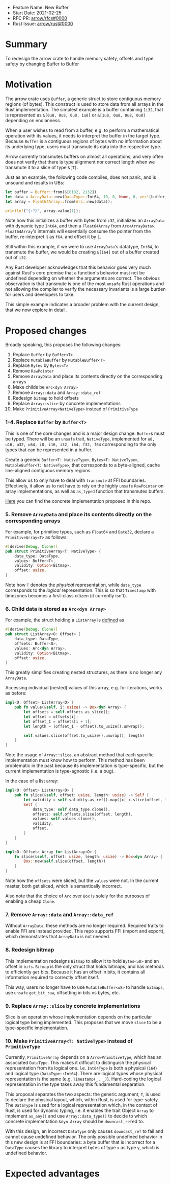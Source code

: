 - Feature Name: New Buffer
- Start Date: 2021-02-25
- RFC PR: [arrow/rfcs#0000](https://github.com/apache/arrow/pull/0000)
- Rust Issue: [arrow/rust#0000](https://github.com/apache/arrow/issues/0000)

# Summary
[summary]: #summary

To redesign the arrow crate to handle memory safety, offsets and type safety by
changing Buffer to Buffer<T>

# Motivation
[motivation]: #motivation

The arrow crate uses `Buffer`, a generic struct to store contiguous memory regions (of bytes). This construct is used to store data from all arrays in the Rust implementation. The simplest example is a buffer containing `1i32`, that is represented as `&[0u8, 0u8, 0u8, 1u8]` or `&[1u8, 0u8, 0u8, 0u8]` depending on endianness.

When a user wishes to read from a buffer, e.g. to perform a mathematical operation with its values, it needs to interpret the buffer in the target type. Because `Buffer` is a contiguous regions of bytes with no information about its underlying type, users must transmute its data into the respective type.

Arrow currently transmutes buffers on almost all operations, and very often does not verify that there is type alignment nor correct length when we transmute it to a slice of type `&[T]`.

Just as an example, the following code compiles, does not panic, and is unsound and results in UBs:

```rust
let buffer = Buffer::from(&[0i32, 2i32])
let data = ArrayData::new(DataType::Int64, 10, 0, None, 0, vec![buffer], vec![]);
let array = Float64Array::from(Arc::new(data));

println!("{:?}", array.value(1));
```

Note how this initializes a buffer with bytes from `i32`, initializes an `ArrayData` with dynamic type
`Int64`, and then a `Float64Array` from `Arc<ArrayData>`. `Float64Array`'s internals will essentially consume the pointer from the buffer, re-interpret it as `f64`, and offset it by `1`.

Still within this example, if we were to use `ArrayData`'s datatype, `Int64`, to transmute the buffer, we would be creating `&[i64]` out of a buffer created out of `i32`.

Any Rust developer acknowledges that this behavior goes very much against Rust's core premise that a function's behavior must not be undefined depending on whether the arguments are correct. The obvious observation is that transmute is one of the most `unsafe` Rust operations and not allowing the compiler to verify the necessary invariants is a large burden for users and developers to take.

This simple example indicates a broader problem with the current design, that we now explore in detail.

# Proposed changes
[proposed-changes]: #proposed-changes

Broadly speaking, this proposes the following changes:

1. Replace `Buffer` by `Buffer<T>`
2. Replace `MutableBuffer` by `MutableBuffer<T>`
3. Replace `Bytes` by `Bytes<T>`
4. Remove `RawPointer`
5. Remove `ArrayData` and place its contents directly on the corresponding arrays
6. Make childs be `Arc<dyn Array>`
7. Remove `Array::data` and `Array::data_ref`
8. Redesign `bitmap` to hold offsets
9. Replace `Array::slice` by concrete implementations
10. Make `PrimitiveArray<NativeType>` instead of `PrimitiveType`

### 1-4. Replace `Buffer` by `Buffer<T>`

This is one of the core changes and is a major design change: `Buffer`s must be typed. There will be
an `unsafe` trait, `NativeType`, implemented for `u8, u16, u32, u64, i8, i16, i32, i64, f32, f64` corresponding to the only types that can be represented in a buffer.

Create a generic `Buffer<T: NativeType>`, `Bytes<T: NativeType>`, `MutableBuffer<T: NativeType>`, that corresponds to a byte-aligned, cache line-aligned contiguous memory regions.

This allow us to only have to deal with `transmute` at FFI boundaries. Effectively, it allow us to not
have to rely on the highly `unsafe` `RawPointer` on array implementations, as well as `as_typed` function that transmutes buffers.

[Here](src/buffer/immutable.rs) you can find the concrete implementation proposed in this repo.

### 5. Remove `ArrayData` and place its contents directly on the corresponding arrays

For example, for primitive types, such as `Float64` and `Date32`, declare a `PrimitiveArray<T>` as follows:

```rust
#[derive(Debug, Clone)]
pub struct PrimitiveArray<T: NativeType> {
    data_type: DataType,
    values: Buffer<T>,
    validity: Option<Bitmap>,
    offset: usize,
}
```

Note how `T` denotes the _physical_ representation, while `data_type` corresponds to the _logical_ representation. This is so that `Timestamp` with timezones becomes a first-class citizen (it currently isn't).

### 6. Child data is stored as `Arc<dyn Array>`

For example, the struct holding a `ListArray` is [defined](src/array/list.rs) as

```rust
#[derive(Debug, Clone)]
pub struct ListArray<O: Offset> {
    data_type: DataType,
    offsets: Buffer<O>,
    values: Arc<dyn Array>,
    validity: Option<Bitmap>,
    offset: usize,
}
```

This greatly simplifies creating nested structures, as there is no longer any `ArrayData`.

Accessing individual (nested) values of this array, e.g. for iterations, works as before:

```rust
impl<O: Offset> ListArray<O> {
    pub fn value(&self, i: usize) -> Box<dyn Array> {
        let offsets = self.offsets.as_slice();
        let offset = offsets[i];
        let offset_1 = offsets[i + 1];
        let length = (offset_1 - offset).to_usize().unwrap();

        self.values.slice(offset.to_usize().unwrap(), length)
    }
}
```

Note the usage of `Array::slice`, an abstract method that each specific implementation must know how to perform. This method has been problematic in the past because its implementation is type-specific, but
the current implementation is type-agnostic (i.e. a bug).

In the case of a list array:

```rust
impl<O: Offset> ListArray<O> {
    pub fn slice(&self, offset: usize, length: usize) -> Self {
        let validity = self.validity.as_ref().map(|x| x.slice(offset, length));
        Self {
            data_type: self.data_type.clone(),
            offsets: self.offsets.slice(offset, length),
            values: self.values.clone(),
            validity,
            offset,
        }
    }
}

impl<O: Offset> Array for ListArray<O> {
    fn slice(&self, offset: usize, length: usize) -> Box<dyn Array> {
        Box::new(self.slice(offset, length))
    }
}
```

Note how the `offsets` were sliced, but the `values` were not. In the current master, both get sliced, which
is semantically incorrect.

Also note that the choice of `Arc` over `Box` is solely for the purposes of enabling a cheap `Clone`.

### 7. Remove `Array::data` and `Array::data_ref`

Without `ArrayData`, these methods are no longer required. Required traits to enable FFI are instead
provided. This repo supports FFI (import and export), which demonstrates that `ArrayData` is not needed.

### 8. Redesign bitmap

This implementation redesigns `Bitmap` to allow it to hold `Bytes<u8>` and an offset in `bits`.
`Bitmap` is the only struct that holds bitmaps, and has methods to efficiently `get` bits.
Because it has an offset in bits, it contains all information required to correctly offset itself.

This way, users no longer have to use `MutableBuffer<u8>` to handle `bitmaps`, use `unsafe` `get_bit_raw`,
offsetting in bits vs bytes, etc.

### 9. Replace `Array::slice` by concrete implementations

Slice is an operation whose implementation depends on the particular logical type being implemented.
This proposes that we move `slice` to be a type-specific implementation.

### 10. Make `PrimitiveArray<T: NativeType>` instead of `PrimitiveType`

Currently, `PrimitiveArray` depends on a `ArrowPrimitiveType`, which has an associated `DataType`.
This makes it difficult to distinguish the physical representation from its logical one. I.e. `Int64Type` is both
a physical (`i64`) and logical type (`DataType::Int64`). There are logical types whose physical representation
is the same (e.g. `Timestamp(_, _)`). Hard-coding the logical representation in the type takes away this fundamental
separation.

This proposal separates the two aspects: the generic argument, `T`, is used to declare the physical layout, which, within Rust, is used for type-safety.
The `DataType` is used for a logical representation which, in the context of Rust, is used for dynamic typing, i.e. it enables the trait Object `Array` to implement `as_any()` and use `Array::data_type()` to decide to which concrete
implementation `&dyn Array` should be `downcast_ref`ed to.

With this design, an incorrect `DataType` only causes `downcast_ref` to fail and cannot cause undefined behavior. The only possible undefined behavior in this new design is at FFI boundaries: a byte buffer that is incorrect for a `DataType` causes the library to interpret bytes of type `x` as type `y`, which is undefined behavior.

# Expected advantages
[expected advantages]: #expected-advantages